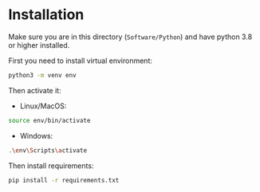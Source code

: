 # Installation

Make sure you are in this directory (`Software/Python`) and have python 3.8 or higher installed.

First you need to install virtual environment:

```bash
python3 -m venv env
```

Then activate it:

-   Linux/MacOS:

```bash
source env/bin/activate
```

-   Windows:

```bash
.\env\Scripts\activate
```

Then install requirements:

```bash
pip install -r requirements.txt
```
